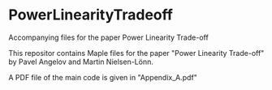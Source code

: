 # PowerLinearityTradeoff
Accompanying files for the paper Power Linearity Trade-off

This repositor contains Maple files for the paper "Power Linearity Trade-off" by Pavel Angelov and Martin Nielsen-Lönn.

A PDF file of the main code is given in "Appendix_A.pdf"
